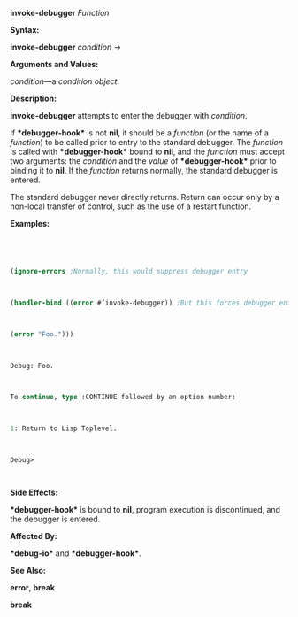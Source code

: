 **invoke-debugger** *Function* 



**Syntax:** 



**invoke-debugger** *condition →* 



**Arguments and Values:** 



*condition*—a *condition object*. 



**Description:** 



**invoke-debugger** attempts to enter the debugger with *condition*. 



If **\*debugger-hook\*** is not **nil**, it should be a *function* (or the name of a *function*) to be called prior to entry to the standard debugger. The *function* is called with **\*debugger-hook\*** bound to **nil**, and the *function* must accept two arguments: the *condition* and the *value* of **\*debugger-hook\*** prior to binding it to **nil**. If the *function* returns normally, the standard debugger is entered. 



The standard debugger never directly returns. Return can occur only by a non-local transfer of control, such as the use of a restart function. 



**Examples:**
```lisp
 



(ignore-errors ;Normally, this would suppress debugger entry 



(handler-bind ((error #’invoke-debugger)) ;But this forces debugger entry 



(error "Foo."))) 



Debug: Foo. 



To continue, type :CONTINUE followed by an option number: 



1: Return to Lisp Toplevel. 



Debug> 




```
**Side Effects:** 



**\*debugger-hook\*** is bound to **nil**, program execution is discontinued, and the debugger is entered. 



**Affected By:** 



**\*debug-io\*** and **\*debugger-hook\***. 



**See Also:** 



**error**, **break** 







 



 



**break** 



